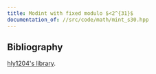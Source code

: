 ```yaml
---
title: Modint with fixed modulo $<2^{31}$
documentation_of: //src/code/math/mint_s30.hpp
---
```


## Bibliography

[hly1204's library](https://hly1204.github.io/library/modint/montgomery_modint.hpp).
